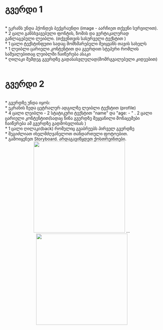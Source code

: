 <h1> გვერდი 1 </h1>
</br>
* ეკრანს უნდა ჰქონდეს ბექგრაუნდი (image - აარჩიეთ თქვენი სურვილით). </br>
* 2 ცალი განსხვავებული ფონტის, ზომის და ვერტიკალურად განლაგებული ლეიბლი. (თქვენთვის სასურველი ტექსტით ) </br>
* 1 ცალი ტექსტინფუთი სადაც მომხმარებელი შეიყვანს თავის სახელს  </br>
* 1 ლეიბლი ცარიელი კონტენტით და გვერდით სტეპერი რომლის საშუალებითაც ლეიბლში ჩაიწერება ასაკი </br>
* ღილაკი შემდეგ გვერდზე გადასასვლელად(მომრგვალებული კიდეებით)</br> 
</br>
<h1>გვერდი 2</h1> </br>
* გვერდზე უნდა იყოს: </br>
* ეკრანის ზედა ცეტრალურ ადგილზე ლეიბლი ტექსტით (profile)</br>
* 4 ცალი ლეიბლი - 2 სტატიკური ტექსტით "name"  და "age: - " . 2 ცალი ცარიელი კონტენტით(სადაც წინა გვერდზე შეყვანილი მონაცემები ჩაიწერება ამ გვერდზე გადმოსვლისას ) </br>
* 1 ცალი ღილაკი(back) რომელიც გვაბრუებს პირველ გვერდზე </br>
* შეგიძლიათ იხელმძღვანელოთ თანდართული ფოტოებით. </br>
* გამოიყენეთ Storyboard. არდაგავიწყდეთ ქოსთრეინთები.

<div align="center">
  <img src = "https://github.com/MuselianiMariami/UiKit-14/assets/137683336/dfff8823-3fac-4685-adef-8705800600d9" width="300">
  <span>...</span>
  <img src = "https://github.com/MuselianiMariami/UiKit-14/assets/137683336/dc55a0e2-9ece-4eab-82b0-d5bd02d731d0" width="300">
</div>
